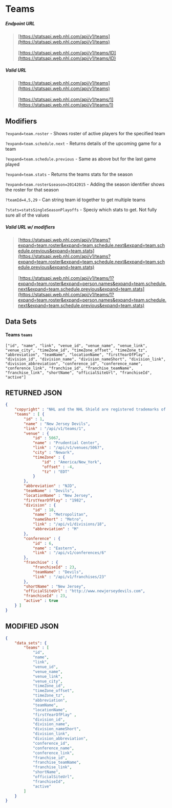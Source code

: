 # Teams

##### Endpoint URL
>[https://statsapi.web.nhl.com/api/v1/teams](https://statsapi.web.nhl.com/api/v1/teams)
<br/><br/>
>[https://statsapi.web.nhl.com/api/v1/teams/ID](https://statsapi.web.nhl.com/api/v1/teams/ID)

##### Valid URL
>[https://statsapi.web.nhl.com/api/v1/teams](https://statsapi.web.nhl.com/api/v1/teams)
<br/><br/>
>[https://statsapi.web.nhl.com/api/v1/teams/1](https://statsapi.web.nhl.com/api/v1/teams/1)

## Modifiers
`?expand=team.roster` - Shows roster of active players for the specified team 

`?expand=team.schedule.next` - Returns details of the upcoming game for a team

`?expand=team.schedule.previous` - Same as above but for the last game played

`?expand=team.stats` - Returns the teams stats for the season

`?expand=team.roster&season=20142015` - Adding the season identifier shows the roster for that season

`?teamId=4,5,29` - Can string team id together to get multiple teams

`?stats=statsSingleSeasonPlayoffs` - Speciy which stats to get. Not fully sure all of the values

##### Valid URL w/ modifiers
>[https://statsapi.web.nhl.com/api/v1/teams?expand=team.roster&expand=team.schedule.next&expand=team.schedule.previous&expand=team.stats](https://statsapi.web.nhl.com/api/v1/teams?expand=team.roster&expand=team.schedule.next&expand=team.schedule.previous&expand=team.stats)
<br/><br/>
>[https://statsapi.web.nhl.com/api/v1/teams/1?expand=team.roster&expand=person.names&expand=team.schedule.next&expand=team.schedule.previous&expand=team.stats](https://statsapi.web.nhl.com/api/v1/teams/1?expand=team.roster&expand=person.names&expand=team.schedule.next&expand=team.schedule.previous&expand=team.stats)

## Data Sets
#### Teams `teams`
```text
["id", "name", "link", "venue_id", "venue_name", "venue_link", "venue_city", "timeZone_id", "timeZone_offset", "timeZone_tz", "abbreviation", "teamName", "locationName", "firstYearOfPlay" , "division_id", "division_name", "division_nameShort", "division_link", "division_abbreviation", "conference_id", "conference_name", "conference_link", "franchise_id", "franchise_teamName", "franchise_link", "shortName", "officialSiteUrl", "franchiseId", "active"]
```

## RETURNED JSON
```json
{
    "copyright" : "NHL and the NHL Shield are registered trademarks of the National Hockey League. NHL and NHL team marks are the property of the NHL and its teams. © NHL 2018. All Rights Reserved.",
    "teams" : [ {
        "id" : 1,
        "name" : "New Jersey Devils",
        "link" : "/api/v1/teams/1",
        "venue" : {
            "id" : 5067,
            "name" : "Prudential Center",
            "link" : "/api/v1/venues/5067",
            "city" : "Newark",
            "timeZone" : {
                "id" : "America/New_York",
                "offset" : -4,
                "tz" : "EDT"
            }
        },
        "abbreviation" : "NJD",
        "teamName" : "Devils",
        "locationName" : "New Jersey",
        "firstYearOfPlay" : "1982",
        "division" : {
            "id" : 18,
            "name" : "Metropolitan",
            "nameShort" : "Metro",
            "link" : "/api/v1/divisions/18",
            "abbreviation" : "M"
        },
        "conference" : {
            "id" : 6,
            "name" : "Eastern",
            "link" : "/api/v1/conferences/6"
        },
        "franchise" : {
            "franchiseId" : 23,
            "teamName" : "Devils",
            "link" : "/api/v1/franchises/23"
        },
        "shortName" : "New Jersey",
        "officialSiteUrl" : "http://www.newjerseydevils.com",
        "franchiseId" : 23,
        "active" : true
    } ]
}
```

## MODIFIED JSON
```json
{   
    "data_sets": {
        "teams" : [
            "id",
            "name",
            "link",
            "venue_id",
            "venue_name",
            "venue_link",
            "venue_city",
            "timeZone_id",
            "timeZone_offset",
            "timeZone_tz",
            "abbreviation",
            "teamName",
            "locationName",
            "firstYearOfPlay" ,
            "division_id",
            "division_name",
            "division_nameShort",
            "division_link",
            "division_abbreviation",
            "conference_id",
            "conference_name",
            "conference_link",
            "franchise_id",
            "franchise_teamName",
            "franchise_link",
            "shortName",
            "officialSiteUrl",
            "franchiseId",
            "active"
        ]
    }
}
```

